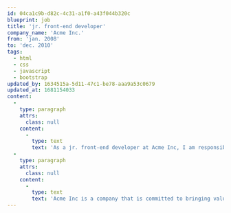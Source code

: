 ```yaml
---
id: 04ca1c9b-d82c-4c31-a1f0-a43f044b320c
blueprint: job
title: 'jr. front-end developer'
company_name: 'Acme Inc.'
from: 'jan. 2008'
to: 'dec. 2010'
tags:
  - html
  - css
  - javascript
  - bootstrap
updated_by: 1634515a-5d11-47c1-be78-aaa9a53c0679
updated_at: 1681154033
content:
  -
    type: paragraph
    attrs:
      class: null
    content:
      -
        type: text
        text: 'As a jr. front-end developer at Acme Inc, I am responsible for building websites. Working closely with a team of developers, I bring my expertise in front-end development to the table to ensure that our projects are delivered on time, on budget, and to the highest possible standard.'
  -
    type: paragraph
    attrs:
      class: null
    content:
      -
        type: text
        text: 'Acme Inc is a company that is committed to bringing value for money. As a member of this team, I am proud to be part of a company that is making a difference in the world. I am passionate about our work and dedicated to using my skills and expertise to make a positive impact.'
---
```

